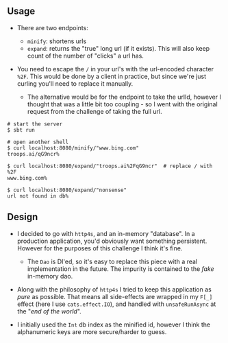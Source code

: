 Usage
------
* There are two endpoints:
  - `minify`: shortens urls
  - `expand`: returns the "true" long url (if it exists). This will also keep
    count of the number of "clicks" a url has.

* You need to escape the `/` in your url's with the url-encoded character `%2F`.
  This would be done by a client in practice, but since we're just curling
  you'll need to replace it manually.
  - The alternative would be for the endpoint to take the urlId, however I
    thought that was a little bit too coupling - so I went with the original
    request from the challenge of taking the full url.

```shell
# start the server
$ sbt run

# open another shell
$ curl localhost:8080/minify/"www.bing.com"
troops.ai/qG9ncr%

$ curl localhost:8080/expand/"troops.ai%2FqG9ncr"  # replace / with %2F
www.bing.com%

$ curl localhost:8080/expand/"nonsense"
url not found in db%
```

Design
----------
* I decided to go with `http4s`, and an in-memory "database". In a production
  application, you'd obviously want something persistent. However for the
  purposes of this challenge I think it's fine. 
    - The `Dao` is DI'ed, so it's easy to replace this piece with a real
      implementation in the future. The impurity is contained to the *fake*
      in-memory dao.

* Along with the philosophy of `http4s` I tried to keep this application as
  *pure* as possible. That means all side-effects are wrapped in my `F[_]`
  effect (here I use `cats.effect.IO`), and handled with `unsafeRunAsync` at the
  "*end of the world*".

* I initially used the `Int` db index as the minified id, however I think the
  alphanumeric keys are more secure/harder to guess.
